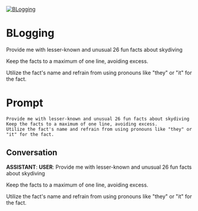 
[![BLogging](https://flow-prompt-covers.s3.us-west-1.amazonaws.com/icon/Impressionist/i2.png)]()
# BLogging 
Provide me with lesser-known and unusual 26 fun facts about skydiving

Keep the facts to a maximum of one line, avoiding excess.

Utilize the fact's name and refrain from using pronouns like "they" or "it" for the fact.

# Prompt

```
Provide me with lesser-known and unusual 26 fun facts about skydiving
Keep the facts to a maximum of one line, avoiding excess.
Utilize the fact's name and refrain from using pronouns like "they" or "it" for the fact.
```

## Conversation

**ASSISTANT**: 
**USER**: Provide me with lesser-known and unusual 26 fun facts about skydiving

Keep the facts to a maximum of one line, avoiding excess.

Utilize the fact's name and refrain from using pronouns like "they" or "it" for the fact.


